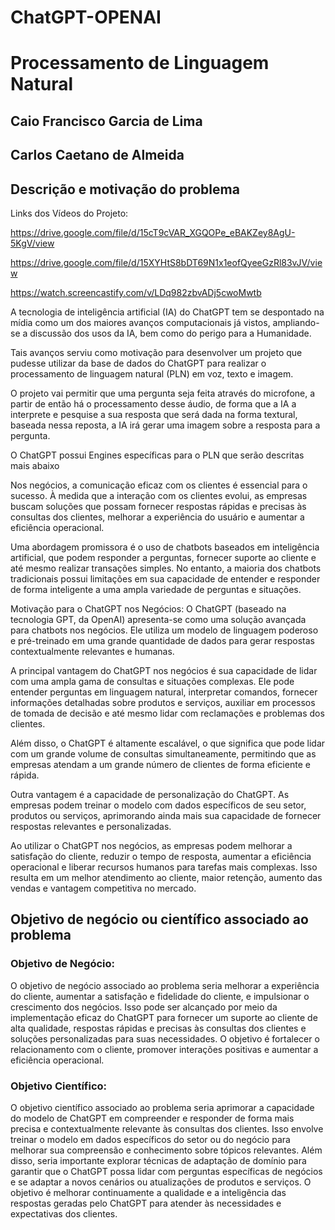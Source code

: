 # ChatGPT-OPENAI
# **Processamento de Linguagem Natural**

## Caio Francisco Garcia de Lima 
## Carlos Caetano de Almeida 

## **Descrição e motivação do problema**

Links dos Vídeos do Projeto: 

https://drive.google.com/file/d/15cT9cVAR_XGQOPe_eBAKZey8AgU-5KgV/view

https://drive.google.com/file/d/15XYHtS8bDT69N1x1eofQyeeGzRl83vJV/view

https://watch.screencastify.com/v/LDq982zbvADj5cwoMwtb

A tecnologia de inteligência artificial (IA) do ChatGPT tem se despontado na mídia como um dos maiores avanços computacionais já vistos, ampliando-se a discussão dos usos da IA, bem como do perigo para a Humanidade.

Tais avanços serviu como motivação para desenvolver um projeto que pudesse utilizar da base de dados do ChatGPT para realizar o processamento de linguagem natural (PLN) em voz, texto e imagem.

O projeto vai permitir que uma pergunta seja feita através do microfone, a partir de então há o processamento desse áudio, de forma que a IA a interprete e pesquise a sua resposta que será dada na forma textural, baseada nessa reposta, a IA irá gerar uma imagem sobre a resposta para a pergunta.

O ChatGPT possui Engines específicas para o PLN que serão descritas mais abaixo

Nos negócios, a comunicação eficaz com os clientes é essencial para o sucesso. À medida que a interação com os clientes evolui, as empresas buscam soluções que possam fornecer respostas rápidas e precisas às consultas dos clientes, melhorar a experiência do usuário e aumentar a eficiência operacional.

Uma abordagem promissora é o uso de chatbots baseados em inteligência artificial, que podem responder a perguntas, fornecer suporte ao cliente e até mesmo realizar transações simples. No entanto, a maioria dos chatbots tradicionais possui limitações em sua capacidade de entender e responder de forma inteligente a uma ampla variedade de perguntas e situações.

Motivação para o ChatGPT nos Negócios:
O ChatGPT (baseado na tecnologia GPT, da OpenAI) apresenta-se como uma solução avançada para chatbots nos negócios. Ele utiliza um modelo de linguagem poderoso e pré-treinado em uma grande quantidade de dados para gerar respostas contextualmente relevantes e humanas.

A principal vantagem do ChatGPT nos negócios é sua capacidade de lidar com uma ampla gama de consultas e situações complexas. Ele pode entender perguntas em linguagem natural, interpretar comandos, fornecer informações detalhadas sobre produtos e serviços, auxiliar em processos de tomada de decisão e até mesmo lidar com reclamações e problemas dos clientes.

Além disso, o ChatGPT é altamente escalável, o que significa que pode lidar com um grande volume de consultas simultaneamente, permitindo que as empresas atendam a um grande número de clientes de forma eficiente e rápida.

Outra vantagem é a capacidade de personalização do ChatGPT. As empresas podem treinar o modelo com dados específicos de seu setor, produtos ou serviços, aprimorando ainda mais sua capacidade de fornecer respostas relevantes e personalizadas.

Ao utilizar o ChatGPT nos negócios, as empresas podem melhorar a satisfação do cliente, reduzir o tempo de resposta, aumentar a eficiência operacional e liberar recursos humanos para tarefas mais complexas. Isso resulta em um melhor atendimento ao cliente, maior retenção, aumento das vendas e vantagem competitiva no mercado.



## **Objetivo de negócio ou científico associado ao problema**

### **Objetivo de Negócio:**

O objetivo de negócio associado ao problema seria melhorar a experiência do cliente, aumentar a satisfação e fidelidade do cliente, e impulsionar o crescimento dos negócios. Isso pode ser alcançado por meio da implementação eficaz do ChatGPT para fornecer um suporte ao cliente de alta qualidade, respostas rápidas e precisas às consultas dos clientes e soluções personalizadas para suas necessidades. O objetivo é fortalecer o relacionamento com o cliente, promover interações positivas e aumentar a eficiência operacional.

### **Objetivo Científico:**

O objetivo científico associado ao problema seria aprimorar a capacidade do modelo de ChatGPT em compreender e responder de forma mais precisa e contextualmente relevante às consultas dos clientes. Isso envolve treinar o modelo em dados específicos do setor ou do negócio para melhorar sua compreensão e conhecimento sobre tópicos relevantes. Além disso, seria importante explorar técnicas de adaptação de domínio para garantir que o ChatGPT possa lidar com perguntas específicas de negócios e se adaptar a novos cenários ou atualizações de produtos e serviços. O objetivo é melhorar continuamente a qualidade e a inteligência das respostas geradas pelo ChatGPT para atender às necessidades e expectativas dos clientes.

